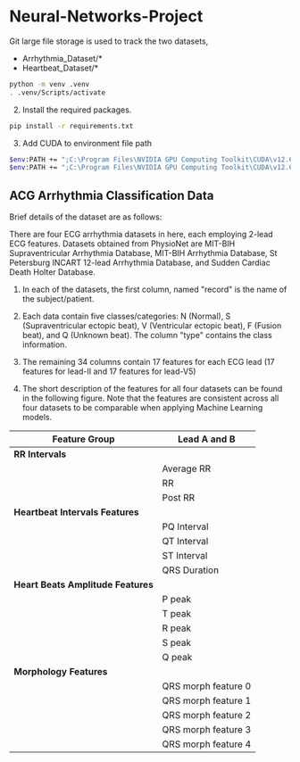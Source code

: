 # Neural-Networks-Project

Git large file storage is used to track the two datasets, 
- Arrhythmia_Dataset/*
- Heartbeat_Dataset/*

```bash
python -m venv .venv
. .venv/Scripts/activate 
```

2. Install the required packages.

```bash
pip install -r requirements.txt
```

3. Add CUDA to environment file path
```bash
$env:PATH += ";C:\Program Files\NVIDIA GPU Computing Toolkit\CUDA\v12.6\bin"
$env:PATH += ";C:\Program Files\NVIDIA GPU Computing Toolkit\CUDA\v12.6\libnvvp"
```
## ACG Arrhythmia Classification Data

Brief details of the dataset are as follows:

There are four ECG arrhythmia datasets in here, each employing 2-lead ECG features. Datasets obtained from PhysioNet are MIT-BIH Supraventricular Arrhythmia Database, MIT-BIH Arrhythmia Database, St Petersburg INCART 12-lead Arrhythmia Database, and Sudden Cardiac Death Holter Database.


1. In each of the datasets, the first column, named "record" is the name of the subject/patient.

2. Each data contain five classes/categories: N (Normal), S (Supraventricular ectopic beat), V (Ventricular ectopic beat), F (Fusion beat), and Q (Unknown beat). The column "type" contains the class information.

3. The remaining 34 columns contain 17 features for each ECG lead (17 features for lead-II and 17 features for lead-V5)

4. The short description of the features for all four datasets can be found in the following figure. Note that the features are consistent across all four datasets to be comparable when applying Machine Learning models.


| Feature Group                      | Lead A and B            |
|------------------------------------|--------------------------|
| **RR Intervals**                   |                          |
|                                    | Average RR               |
|                                    | RR                       |
|                                    | Post RR                  |
| **Heartbeat Intervals Features**   |                          |
|                                    | PQ Interval              |
|                                    | QT Interval              |
|                                    | ST Interval              |
|                                    | QRS Duration             |
| **Heart Beats Amplitude Features** |                          |
|                                    | P peak                   |
|                                    | T peak                   |
|                                    | R peak                   |
|                                    | S peak                   |
|                                    | Q peak                   |
| **Morphology Features**            |                          |
|                                    | QRS morph feature 0      |
|                                    | QRS morph feature 1      |
|                                    | QRS morph feature 2      |
|                                    | QRS morph feature 3      |
|                                    | QRS morph feature 4      |
